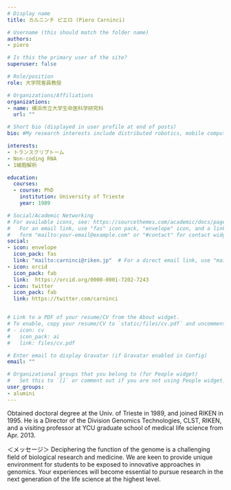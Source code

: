 ```yaml
---
# Display name
title: カルニンチ ピエロ (Piero Carninci)

# Username (this should match the folder name)
authors:
- piero

# Is this the primary user of the site?
superuser: false

# Role/position
role: 大学院客員教授

# Organizations/Affiliations
organizations:
- name: 横浜市立大学生命医科学研究科
  url: ""

# Short bio (displayed in user profile at end of posts)
bio: #My research interests include distributed robotics, mobile computing and programmable matter.

interests:
- トランスクリプトーム
- Non-coding RNA
- 1細胞解析

education:
  courses:
  - course: PhD
    institution: University of Trieste
    year: 1989

# Social/Academic Networking
# For available icons, see: https://sourcethemes.com/academic/docs/page-builder/#icons
#   For an email link, use "fas" icon pack, "envelope" icon, and a link in the
#   form "mailto:your-email@example.com" or "#contact" for contact widget.
social:
- icon: envelope
  icon_pack: fas
  link: "mailto:carninci@riken.jp"  # For a direct email link, use "mailto:test@example.org".
- icon: orcid
  icon_pack: fab
  link:  https://orcid.org/0000-0001-7202-7243
- icon: twitter
  icon_pack: fab
  link: https://twitter.com/carninci


# Link to a PDF of your resume/CV from the About widget.
# To enable, copy your resume/CV to `static/files/cv.pdf` and uncomment the lines below.
# - icon: cv
#   icon_pack: ai
#   link: files/cv.pdf

# Enter email to display Gravatar (if Gravatar enabled in Config)
email: ""

# Organizational groups that you belong to (for People widget)
#   Set this to `[]` or comment out if you are not using People widget.
user_groups:
- alumini
---
```


Obtained doctoral degree at the Univ. of Trieste in 1989, and joined RIKEN in 1995. He is a Director of the Division Genomics Technologies, CLST, RIKEN, and a visiting professor at YCU graduate school of medical life science from Apr. 2013.

＜メッセージ＞
Deciphering the function of the genome is a challenging field of biological research and medicine. We are keen to provide unique environment for students to be exposed to innovative approaches in genomics. Your experiences will become essential to pursue research in the next generation of the life science at the highest level. 
